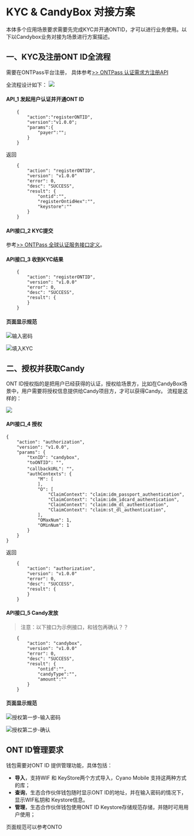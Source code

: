 # KYC & CandyBox 对接方案

本体多个应用场景要求需要先完成KYC并开通ONTID，才可以进行业务使用。以下以Candybox业务对接为场景进行方案描述。


## 一、KYC及注册ONT ID全流程


需要在ONTPass平台注册， 具体参考[>> ONTPass 认证需求方注册API](http://pro-docs.ont.io/#/docs-cn/ontpass/ontpass-auth?id=step-3-ontpass%E5%B9%B3%E5%8F%B0%E6%B3%A8%E5%86%8C)

全流程设计如下：
![](./img/ui-register.jpg)


#### API_1 发起用户认证并开通ONT ID
```
	{
		"action":"registerONTID",
		"version":"v1.0.0";
		"params":{
			"payer":"";
		}
	}
```

返回
```
	{
		"action": "registerONTID",
		"version": "v1.0.0"
		"error": 0,
		"desc": "SUCCESS",
		"result": {
			"ontid":"",
			"registerOntidHex":"",
			"keystore":""	
		}
	}
```
#### API接口_2 KYC提交

参考[>> ONTPass 全球认证服务接口定义](http://pro-docs.ont.io/#/docs-cn/ontpass/ONTTA)。

#### API接口_3 收到KYC结果

```
	{
		"action": "registerONTID",
		"version": "v1.0.0"
		"error": 0,
		"desc": "SUCCESS",
		"result": {
		}
	}
```

#### 页面显示规范

![输入密码](./img/ui-register.jpg) 

![填入KYC](./img/ui-kyc1.jpg) 


## 二、授权并获取Candy

ONT ID授权指的是把用户已经获得的认证，授权给场景方，比如在CandyBox场景中，用户需要将授权信息提供给Candy项目方，才可以获得Candy。 流程是这样的：

![](./img/ui-auth.jpg)


#### API接口_4 授权
```
{
	"action": "authorization",
	"version": "v1.0.0",
	"params": {
        "txnID": "candybox",
		"toONTID": "",
		"callbackURL": ""，
		"authContexts": {
			"M": [
			],
			"O": [
				"ClaimContext": "claim:idm_passport_authentication",
				"ClaimContext": "claim:idm_idcard_authentication",
				"ClaimContext": "claim:idm_dl_authentication",
				"ClaimContext": "claim:st_dl_authentication",
			],
			"OMaxNum": 1,
			"OMinNum": 1
		}
	}
}
```

返回
```
	{
		"action": "authorization",
		"version": "v1.0.0"
		"error": 0,
		"desc": "SUCCESS",
		"result": {	
		}
	}
```

#### API接口_5 Candy发放

> 注意：以下接口为示例接口，和钱包再确认？？

```
	{
		"action": "candybox",
		"version": "v1.0.0"
		"error": 0,
		"desc": "SUCCESS",
		"result": {
            "ontid":"",
            "candyType":"",
            "amount":""
		}
	}
```



#### 页面显示规范

![授权第一步-输入密码](./img/ui-password.jpg) 

![授权第二步-确认](./img/ui-kyc1.jpg) 


## ONT ID管理要求

钱包需要对ONT ID 提供管理功能，具体包括：

* **导入**，支持WIF 和 KeyStore两个方式导入，Cyano Mobile 支持这两种方式的库；
* **查询**，生态合作伙伴钱包随时显示ONT ID的地址，并在输入密码的情况下，显示WIF私钥和 Keystore信息。 
* **管理**，生态合作伙伴钱包使用ONT ID Keystore存储规范存储，并随时可用用户使用；

页面规范可以参考ONTO
